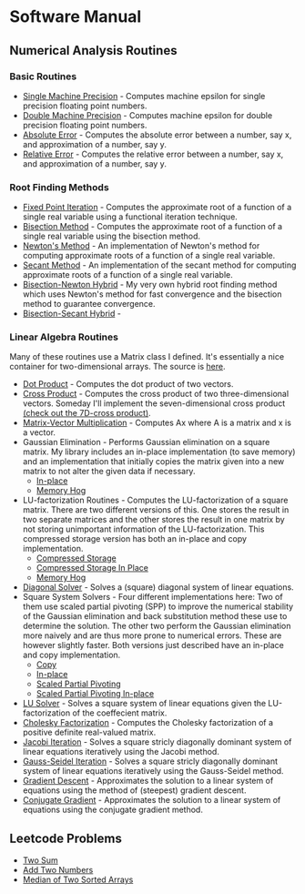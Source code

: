 # Software Manual

## Numerical Analysis Routines

### Basic Routines
* [Single Machine Precision](./single_macheps.md) - Computes machine epsilon for single precision floating point numbers. 
* [Double Machine Precision](./double_macheps.md) - Computes machine epsilon for double precision floating point numbers.
* [Absolute Error](./abs_err.md) - Computes the absolute error between a number, say x, and approximation of a number, say y. 
* [Relative Error](./rel_err.md) - Computes the relative error between a number, say x, and approximation of a number, say y.

### Root Finding Methods
* [Fixed Point Iteration](./fixed_point.md) - Computes the approximate root of a function of a single real variable using a functional iteration technique. 
* [Bisection Method](./bisection.md) - Computes the approximate root of a function of a single real variable using the bisection method. 
* [Newton's Method](./newton.md) - An implementation of Newton's method for computing approximate roots of a function of a single real variable. 
* [Secant Method](./secant.md) - An implementation of the secant method for computing approximate roots of a function of a single real variable.
* [Bisection-Newton Hybrid](./bisectNewtonHybrid.md) - My very own hybrid root finding method which uses Newton's
method for fast convergence and the bisection method to guarantee convergence. 
* [Bisection-Secant Hybrid](./bisectSecantHybrid.md) -  

### Linear Algebra Routines 
Many of these routines use a Matrix class I defined. It's essentially a nice container for two-dimensional arrays. The source is [here](../src/Matrix.cpp).  
* [Dot Product](./dot_product.md) - Computes the dot product of two vectors. 
* [Cross Product](./cross_product.md) - Computes the cross product of two three-dimensional vectors. Someday I'll implement the seven-dimensional cross product [(check out the 7D-cross product)](https://en.wikipedia.org/wiki/Seven-dimensional_cross_product#Coordinate_expressions). 
* [Matrix-Vector Multiplication](./left_matrix_vector_mult.md) - Computes Ax where A is a matrix and x is a vector. 
* Gaussian Elimination - Performs Gaussian elimination on a square matrix. My library includes an
in-place implementation (to save memory) and an implementation that initially copies the matrix given
into a new matrix to not alter the given data if necessary. 
    * [In-place](./gauss_elim_square_in_place.md)
    * [Memory Hog](./gauss_elim_square.md)
* LU-factorization Routines - Computes the LU-factorization of a square matrix. There are two different versions of this. One stores the result in two separate matrices and the other stores the result in one matrix by not storing unimportant information of the LU-factorization. This compressed storage version has both an in-place and copy implementation.  
    * [Compressed Storage](./LU_compressed.md)
    * [Compressed Storage In Place](./LU_compressed_in_place.md)
    * [Memory Hog](./LU.md) 
* [Diagonal Solver](./diagonal_solve.md) - Solves a (square) diagonal system of linear equations. 
* Square System Solvers - Four different implementations here: Two of them use scaled partial pivoting (SPP) to improve the numerical stability of the Gaussian elimination and back substitution method these use to determine the solution. The other two perform the Gaussian elimination more naively and are thus more prone to numerical errors. These are however slightly faster. Both versions just described have an in-place and copy implementation.
    * [Copy](./square_solve.md)    
    * [In-place](./square_solve_in_place.md)
    * [Scaled Partial Pivoting](./square_solve_spp.md)
    * [Scaled Partial Pivoting In-place](./square_solve_spp_in_place.md)
* [LU Solver](./LU_solve.md) - Solves a square system of linear equations given the LU-factorization of the coeffecient matrix. 
* [Cholesky Factorization](./cholesky.md) - Computes the Cholesky factorization of a positive definite real-valued matrix.
* [Jacobi Iteration](./jacobi_iteration.md) - Solves a square stricly diagonally dominant system of linear equations iteratively using the Jacobi method. 
* [Gauss-Seidel Iteration](./gauss_seidel_iteration.md) - Solves a square stricly diagonally dominant system of linear equations iteratively using the Gauss-Seidel method. 
* [Gradient Descent](./gradient_descent.md) - Approximates the solution to a linear system of equations using the method of (steepest) gradient descent. 
* [Conjugate Gradient](./conjugate_gradient.md) - Approximates the solution to a linear system of equations using the conjugate gradient method. 

## Leetcode Problems
* [Two Sum](./two_sum.md)
* [Add Two Numbers](./add_two_numbers.md)
* [Median of Two Sorted Arrays](./median_sorted_arrays.md)


